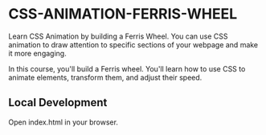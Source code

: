 # CSS-ANIMATION-FERRIS-WHEEL

Learn CSS Animation by building a Ferris Wheel.
You can use CSS animation to draw attention to specific sections of your webpage and make it more engaging.

In this course, you'll build a Ferris wheel. You'll learn how to use CSS to animate elements, transform them, and adjust their speed.

## Local Development

Open index.html in your browser.
